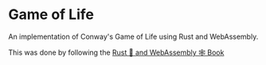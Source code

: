 # Game of Life

An implementation of Conway's Game of Life using Rust and WebAssembly.

This was done by following the [Rust 🦀 and WebAssembly 🕸 Book](https://rustwasm.github.io/book/introduction.html)